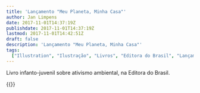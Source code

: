 ```yaml
---
title: 'Lançamento "Meu Planeta, Minha Casa"'
author: Jan Limpens
date: 2017-11-01T14:37:19Z
publishdate: 2017-11-01T14:37:19Z
lastmod: 2017-11-01T14:42:51Z
draft: false
description: 'Lançamento "Meu Planeta, Minha Casa"'
tags:
  ["Illustration", "Ilustração", "Livros", "Editora do Brasil", "Lançamento"]
---
```


Livro infanto-juvenil sobre ativismo ambiental, na Editora do Brasil.

{{<gallery>}}